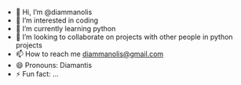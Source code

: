 - 👋 Hi, I’m @diammanolis
- 👀 I’m interested in coding
- 🌱 I’m currently learning python
- 💞️ I’m looking to collaborate on projects with other people in python projects
- 📫 How to reach me diammanolis@gmail.com
- 😄 Pronouns: Diamantis
- ⚡ Fun fact: ...

<!---
diammanolis/diammanolis is a ✨ special ✨ repository because its `README.md` (this file) appears on your GitHub profile.
You can click the Preview link to take a look at your changes.
--->
